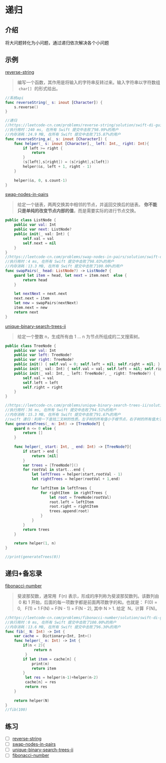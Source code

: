 # 递归

## 介绍

将大问题转化为小问题，通过递归依次解决各个小问题

## 示例

[reverse-string](https://leetcode-cn.com/problems/reverse-string/)

> 编写一个函数，其作用是将输入的字符串反转过来。输入字符串以字符数组  `char[]`  的形式给出。

```swift
//系统api
func reverseString(_ s: inout [Character]) {
    s.reverse()
}

//递归
//https://leetcode-cn.com/problems/reverse-string/solution/swift-di-gui-by-hu-cheng-he-da-bai-sha-3/
//执行用时：240 ms, 在所有 Swift 提交中击败了98.99%的用户
//内存消耗：24.9 MB, 在所有 Swift 提交中击败了15.87%的用户
func reverseString_a(_ s: inout [Character]) {
    func helper(_ s: inout [Character],_ left: Int,_ right: Int){
        if left >= right {
            return
        }
        (s[left],s[right]) = (s[right],s[left])
        helper(&s, left + 1, right - 1)
    }
    
    helper(&s, 0, s.count-1)
}
```

[swap-nodes-in-pairs](https://leetcode-cn.com/problems/swap-nodes-in-pairs/)

> 给定一个链表，两两交换其中相邻的节点，并返回交换后的链表。
> **你不能只是单纯的改变节点内部的值**，而是需要实际的进行节点交换。

```swift
public class ListNode {
    public var val: Int
    public var next: ListNode?
    public init(_ val: Int) {
        self.val = val
        self.next = nil
    }
}
//https://leetcode-cn.com/problems/swap-nodes-in-pairs/solution/swift-di-gui-by-hu-cheng-he-da-bai-sha-4/
//执行用时：4 ms, 在所有 Swift 提交中击败了98.03%的用户
//内存消耗：13.3 MB, 在所有 Swift 提交中击败了100.00%的用户
func swapPairs(_ head: ListNode?) -> ListNode? {
    guard let item = head, let next = item.next  else {
        return head
    }
    
    let nextNext = next.next
    next.next = item
    let new = swapPairs(nextNext)
    item.next = new
    return next
}
```

[unique-binary-search-trees-ii](https://leetcode-cn.com/problems/unique-binary-search-trees-ii/)

> 给定一个整数 n，生成所有由 1 ... n 为节点所组成的二叉搜索树。

```swift
public class TreeNode {
    public var val: Int
    public var left: TreeNode?
    public var right: TreeNode?
    public init() { self.val = 0; self.left = nil; self.right = nil; }
    public init(_ val: Int) { self.val = val; self.left = nil; self.right = nil; }
    public init(_ val: Int, _ left: TreeNode?, _ right: TreeNode?) {
        self.val = val
        self.left = left
        self.right = right
    }
}

//https://leetcode-cn.com/problems/unique-binary-search-trees-ii/solution/swift-di-gui-li-yong-yi-xia-cha-zhao-er-cha-shu-de/
//执行用时：36 ms, 在所有 Swift 提交中击败了94.51%的用户
//内存消耗：15.3 MB, 在所有 Swift 提交中击败了91.67%的用户
//swift 递归：利用一下查找二叉树的性质。左子树的所有值小于根节点，右子树的所有值大于根节点
func generateTrees(_ n: Int) -> [TreeNode?] {
    guard n <= 0 else {
        return []
    }
    
    func helper(_ start: Int, _ end: Int) -> [TreeNode?]{
        if start > end {
            return [nil]
        }
        var trees = [TreeNode?]()
        for rootVal in start...end {
            let leftTrees = helper(start,rootVal - 1)
            let rightTrees = helper(rootVal + 1,end)
            
            for leftItem in leftTrees {
                for rightItem  in rightTrees {
                    let root = TreeNode(rootVal)
                    root.left = leftItem
                    root.right = rightItem
                    trees.append(root)
                }
            }
        }
        return trees
    }
    
    return helper(1, n)
}

//print(generateTrees(0))
```

## 递归+备忘录

[fibonacci-number](https://leetcode-cn.com/problems/fibonacci-number/)

> 斐波那契数，通常用  F(n) 表示，形成的序列称为斐波那契数列。该数列由  0 和 1 开始，后面的每一项数字都是前面两项数字的和。也就是：
> F(0) = 0,   F(1) = 1
> F(N) = F(N - 1) + F(N - 2), 其中 N > 1.
> 给定  N，计算  F(N)。

```swift
//https://leetcode-cn.com/problems/fibonacci-number/solution/swift-di-gui-huan-cun-by-hu-cheng-he-da-bai-sha/
//执行用时：0 ms, 在所有 Swift 提交中击败了100.00%的用户
//内存消耗：13.6 MB, 在所有 Swift 提交中击败了96.30%的用户
func fib(_ N: Int) -> Int {
    var cache =  Dictionary<Int, Int>()
    func helper(_ n: Int) -> Int {
        if(n < 2){
             return n
         }
        if let item = cache[n] {
            print(n)
            return item
        }
         let res = helper(n-1)+helper(n-2)
         cache[n] = res
         return res
    }
 
    return helper(N)
}
//fib(100)
```

## 练习

- [ ] [reverse-string](https://leetcode-cn.com/problems/reverse-string/)
- [ ] [swap-nodes-in-pairs](https://leetcode-cn.com/problems/swap-nodes-in-pairs/)
- [ ] [unique-binary-search-trees-ii](https://leetcode-cn.com/problems/unique-binary-search-trees-ii/)
- [ ] [fibonacci-number](https://leetcode-cn.com/problems/fibonacci-number/)
